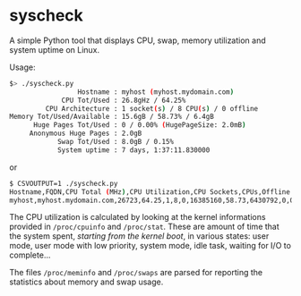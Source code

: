 # syscheck

A simple Python tool that displays CPU, swap, memory utilization and system uptime on Linux.

Usage:

```sh
$> ./syscheck.py
                 Hostname : myhost (myhost.mydomain.com)
             CPU Tot/Used : 26.8gHz / 64.25%
         CPU Architecture : 1 socket(s) / 8 CPU(s) / 0 offline
Memory Tot/Used/Available : 15.6gB / 58.73% / 6.4gB
      Huge Pages Tot/Used : 0 / 0.00% (HugePageSize: 2.0mB)
     Anonymous Huge Pages : 2.0gB
            Swap Tot/Used : 8.0gB / 0.15%
            System uptime : 7 days, 1:37:11.830000
```

or 

```sh
$ CSVOUTPUT=1 ./syscheck.py
Hostname,FQDN,CPU Total (MHz),CPU Utilization,CPU Sockets,CPUs,Offline CPUs,Memory Total (kB),Memory Used (%),Mem Available (kB),Total Huge Pages,Huge Pages Usage (%),Anonymous Huge Pages (kB),Total Swap (kB),Swap Usage (%),Uptime (days)
myhost,myhost.mydomain.com,26723,64.25,1,8,0,16385160,58.73,6430792,0,0.00,2007040,8388604,0.15,7
```

The CPU utilization is calculated by looking at the kernel informations provided in `/proc/cpuinfo` and `/proc/stat`.
These are amount of time that the system spent, _starting from the kernel boot_, in various states:
user mode, user mode with low priority, system mode, idle task, waiting for I/O to complete...

The files `/proc/meminfo` and `/proc/swaps` are parsed for reporting the statistics about memory
and swap usage.


